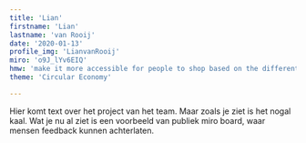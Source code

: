 ```yaml
---
title: 'Lian'
firstname: 'Lian'
lastname: 'van Rooij'
date: '2020-01-13'
profile_img: 'LianvanRooij'
miro: 'o9J_lYv6EIQ'
hmw: 'make it more accessible for people to shop based on the different circular aspects of a product?'
theme: 'Circular Economy'

---
```


Hier komt text over het project van het team. Maar zoals je ziet is het nogal kaal. Wat je nu al ziet is een voorbeeld van publiek miro board, waar mensen feedback kunnen achterlaten.
